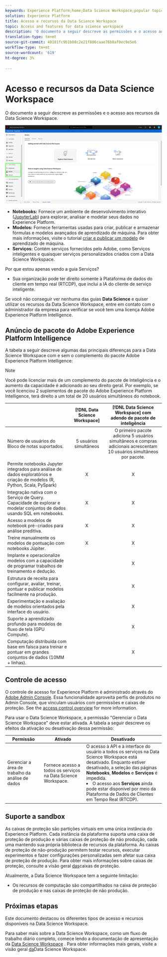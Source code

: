 ```yaml
---
keywords: Experience Platform;home;Data Science Workspace;popular topics;access control;sandbox;intelligence pack;dsw features;dsw access;Adobe Experience Platform Intelligence;intelligence;aep intelligence package
solution: Experience Platform
title: Acesso e recursos da Data Science Workspace
topic: Access and features for data science workspace
description: 'O documento a seguir descreve as permissões e o acesso aos recursos da Data Science Workspace. '
translation-type: tm+mt
source-git-commit: 40181fc9b1b08c2e21f806caae76b8af0ec9e5e6
workflow-type: tm+mt
source-wordcount: '619'
ht-degree: 3%

---
```



# Acesso e recursos da Data Science Workspace

O documento a seguir descreve as permissões e o acesso aos recursos da Data Science Workspace.

![Guias DSW](./images/access/platform-tabs.png)

- **Notebooks:** Fornece um ambiente de desenvolvimento interativo ([JupyterLab](./jupyterlab/overview.md)) para explorar, analisar e modelar seus dados no Experience Platform.
- **Modelos:** Fornece ferramentas usadas para criar, publicar e armazenar fórmulas e modelos avançados de aprendizado de máquina. Para obter mais informações, visite o tutorial [criar e publicar um modelo](./models-recipes/create-publish-model.md) de aprendizado de máquina.
- **Serviços:** Contém serviços fornecidos pelo Adobe, como Serviços [](../intelligent-services/home.md) inteligentes e quaisquer serviços personalizados criados com a Data Science Workspace.

Por que estou apenas vendo a guia Serviços?

- Sua organização pode ter direito somente à Plataforma de dados do cliente em tempo real (RTCDP), que inclui a IA do cliente de serviço inteligente.

Se você não conseguir ver nenhuma das guias **Data Science** e quiser utilizar os recursos da Data Science Workspace, entre em contato com o administrador da empresa para verificar se você tem uma licença Adobe Experience Platform Intelligence.

## Anúncio de pacote do Adobe Experience Platform Intelligence

A tabela a seguir descreve algumas das principais diferenças para a Data Science Workspace com e sem o complemento do pacote Adobe Experience Platform Intelligence:

>[!NOTE]
>
>Você pode licenciar mais de um complemento do pacote de Inteligência e o aumento da capacidade é adicionado ao seu direito geral. Por exemplo, se você licenciou 2 suplementos de pacote do Adobe Experience Platform Intelligence, terá direito a um total de 20 usuários simultâneos do notebook.

|  | [!DNL Data Science Workspace] | [!DNL Data Science Workspace] com adendo de pacote de inteligência |
| --- | :---: | :---: |
| Número de usuários do Bloco de notas suportados. | 5 usuários simultâneos | O primeiro pacote adiciona 5 usuários simultâneos e compras adicionais acrescentam 10 usuários simultâneos por pacote. |
| Permite notebooks Jupyter integrados para análise de dados exploratórios e criação de modelos (R, Python, Scala, PySpark) | X | X |
| Integração nativa com o Serviço de Query. Capacidade de explorar e modelar conjuntos de dados usando SQL em notebooks. | X | X |
| Acesso a modelos de notebook pré-criados para análise preditiva. | X | X |
| Treine manualmente os modelos de pontuação com notebooks Júpiter. | X | X |
| Implante e operacionalize modelos com a capacidade de programar trabalhos de treinamento e dedução. |  | X |
| Estrutura de receita para configurar, avaliar, treinar, pontuar e publicar modelos facilmente na produção. |  | X |
| Experimentação e avaliação de modelos orientados pela interface do usuário. |  | X |
| Suporte a aprendizado profundo para modelos de fluxo de tela (GPU Compute). |  | X |
| Computação distribuída com base em faísca para treinar e pontuar em grandes conjuntos de dados (10MM + linhas). |  | X |

## Controle de acesso

O controle de acesso for Experience Platform é administrado através do [Adobe Admin Console](https://adminconsole.adobe.com). Essa funcionalidade aproveita perfis de produtos no Admin Console, que vinculam usuários com permissões e caixas de proteção. See the [access control overview](../access-control/home.md) for more information.

Para usar o Data Science Workspace, a permissão &quot;Gerenciar o Data Science Workspace&quot; deve estar ativada. A tabela a seguir descreve os efeitos da ativação ou desativação dessa permissão:

| Permissão | Ativado | Desativado |
|---|---|---|
| Gerenciar a área de trabalho da análise de dados | Fornece acesso a todos os serviços na Data Science Workspace. | O acesso à API e à interface do usuário a todos os serviços na Data Science Workspace está desativado. Enquanto estiver desativado, a seleção das páginas **Notebooks**, **Modelos** e **Serviços** é impedida. <li>O acesso aos **Serviços** ainda pode estar disponível por meio da Plataforma de Dados de Clientes em Tempo Real (RTCDP).</li> |

## Suporte a sandbox

As caixas de proteção são partições virtuais em uma única instância do Experience Platform. Cada instância da plataforma suporta uma caixa de proteção de produção e várias caixas de proteção de não produção, cada uma mantendo sua própria biblioteca de recursos da plataforma. As caixas de proteção de não-produção permitem testar recursos, executar experimentos e fazer configurações personalizadas sem afetar sua caixa de proteção de produção. Para obter mais informações sobre caixas de proteção, consulte a visão geral [das](../sandboxes/home.md)caixas de proteção.

Atualmente, a Data Science Workspace tem a seguinte limitação:

- Os recursos de computação são compartilhados na caixa de proteção de produção e nas caixas de proteção de não produção.

## Próximas etapas

Este documento destacou os diferentes tipos de acesso e recursos disponíveis na Data Science Workspace.

Para saber mais sobre a Data Science Workspace, como um fluxo de trabalho diário completo, comece lendo a documentação de apresentação da [Data Science Workspace](./walkthrough.md) . Para obter informações mais gerais, visite a visão geral [da](./home.md)Data Science Workspace.